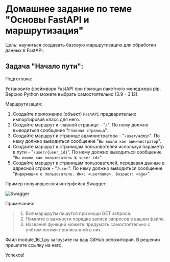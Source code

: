 # Домашнее задание по теме "Основы FastAPI и маршрутизация"

Цель: научиться создавать базовую маршрутизацию для обработки данных в
FastAPI.

## Задача "Начало пути":

Подготовка:

Установите фреймворк FastAPI при помощи пакетного менеджера pip. Версию
Python можете выбрать самостоятельно (3.9 - 3.12).

Маршрутизация:
1. Создайте приложение (объект) ```FastAPI``` предварительно импортировав
   класс для него.
2. Создайте маршрут к главной странице - "```/```". По нему должно выводиться
   сообщение "```Главная страница```".
3. Создайте маршрут к странице администратора - "```/user/admin```". По нему
   должно выводиться сообщение "```Вы вошли как администратор```".
4. Создайте маршрут к страницам пользователей используя параметр в пути -
   "```/user/{user_id}```". По нему должно выводиться сообщение "```Вы вошли
   как пользователь № <user_id>```".
5. Создайте маршрут к страницам пользователей, передавая данные в адресной
   строке - "```/user```". По нему должно выводиться сообщение "```Информация о
   пользователе. Имя: <username>, Возраст: <age>```".

Пример получившегося интерфейса Swagger:

![Swagger](https://static.tildacdn.com/tild3861-3835-4463-a139-373761316330/2024-07-22_17-48-46.png)

Примечания:
> 1. Все маршруты пишутся при мощи GET запроса.
> 2. Помните о важности порядка записи запросов в вашем файле.
> 3. Названия функций можете придумать самостоятельно с учётом логики
     прописанной в них.

Файл module_16_1.py загрузите на ваш GitHub репозиторий. В решении пришлите
ссылку на него.

Успехов!

